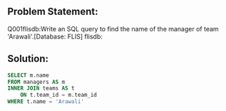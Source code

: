 ## Problem Statement:
Q001flisdb:Write an SQL query to find the name of the manager of team 'Arawali'.[Database: FLIS] flisdb:


## Solution:
```SQL
SELECT m.name
FROM managers AS m
INNER JOIN teams AS t
    ON t.team_id = m.team_id
WHERE t.name = 'Arawali'
```